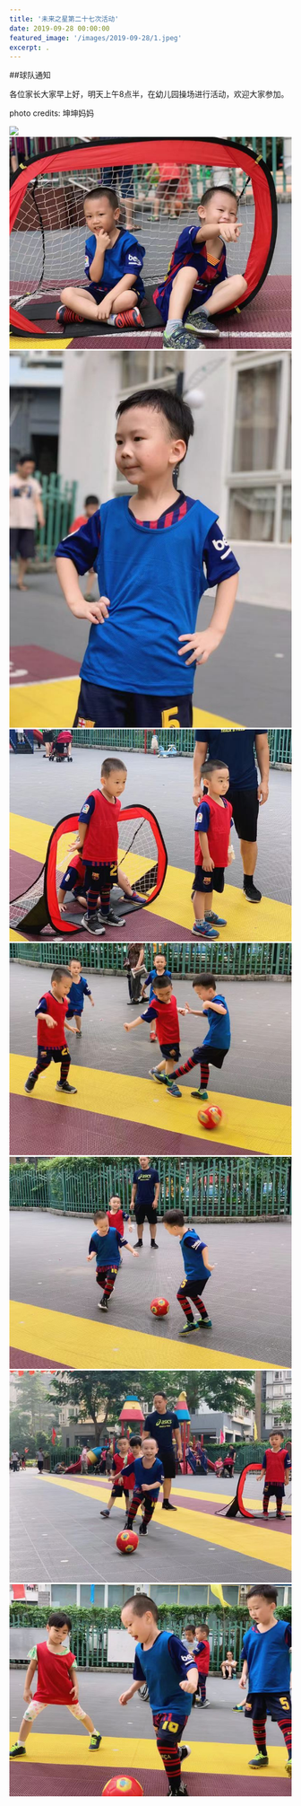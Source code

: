 ```yaml
---
title: '未来之星第二十七次活动'
date: 2019-09-28 00:00:00
featured_image: '/images/2019-09-28/1.jpeg'
excerpt: .
---
```


##球队通知

各位家长大家早上好，明天上午8点半，在幼儿园操场进行活动，欢迎大家参加。

photo credits: 坤坤妈妈

<div class="gallery" data-columns="2">
    <img src="/images/2019-09-28/1.jpeg">
    <img src="/images/2019-09-28/2.jpeg">
    <img src="/images/2019-09-28/3.jpeg">
    <img src="/images/2019-09-28/4.jpeg">
    <img src="/images/2019-09-28/5.jpeg">
    <img src="/images/2019-09-28/6.jpeg">
    <img src="/images/2019-09-28/7.jpeg">
    <img src="/images/2019-09-28/8.jpeg">                                                                                
</div>